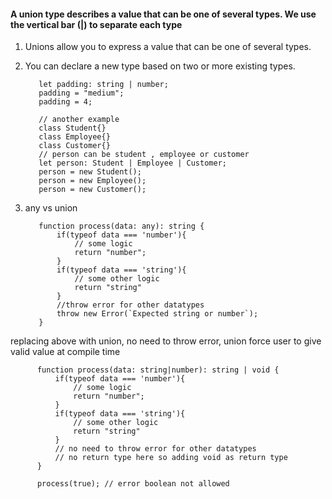 
#### A union type describes a value that can be one of several types. We use the vertical bar (|) to separate each type

1. Unions allow you to express a value that can be one of several types.
2. You can declare a new type based on two or more existing types.

          let padding: string | number;
          padding = "medium";
          padding = 4;
          
          // another example
          class Student{}
          class Employee{}
          class Customer{}
          // person can be student , employee or customer
          let person: Student | Employee | Customer;
          person = new Student();
          person = new Employee();
          person = new Customer();
          
3. any vs union

          
          function process(data: any): string {
              if(typeof data === 'number'){
                  // some logic
                  return "number";
              } 
              if(typeof data === 'string'){
                  // some other logic
                  return "string"
              }
              //throw error for other datatypes
              throw new Error(`Expected string or number`); 
          }
          
replacing above with union, no need to throw error, union force user to give valid value at compile time
          
          function process(data: string|number): string | void {
              if(typeof data === 'number'){
                  // some logic
                  return "number";
              } 
              if(typeof data === 'string'){
                  // some other logic
                  return "string"
              }
              // no need to throw error for other datatypes
              // no return type here so adding void as return type
          }

          process(true); // error boolean not allowed
          
